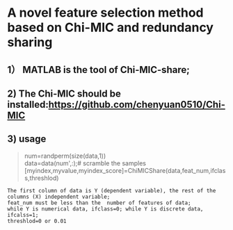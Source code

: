 # A novel feature selection method based on Chi-MIC and redundancy sharing

## 1） MATLAB is the tool of Chi-MIC-share;

## 2) The Chi-MIC should be installed:https://github.com/chenyuan0510/Chi-MIC

## 3) usage

   > num=randperm(size(data,1))  
   > data=data(num',:);# scramble the samples  
   > [myindex,myvalue,myindex_score]=ChiMICShare(data,feat_num,ifclass,threshlod)

    The first column of data is Y (dependent variable), the rest of the columns (X) independent variable;
    feat_num must be less than the  number of features of data;
    while Y is numerical data, ifclass=0; while Y is discrete data, ifcalss=1;
    threshlod=0 or 0.01
 
